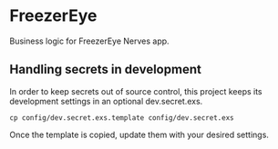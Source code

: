 # FreezerEye

Business logic for FreezerEye Nerves app.

## Handling secrets in development

In order to keep secrets out of source control, this project keeps its development settings in an optional dev.secret.exs.

    cp config/dev.secret.exs.template config/dev.secret.exs

Once the template is copied, update them with your desired settings.
